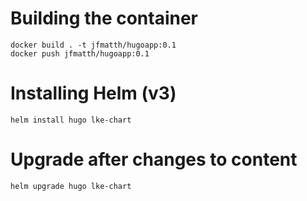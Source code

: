 # Building the container

```
docker build . -t jfmatth/hugoapp:0.1
docker push jfmatth/hugoapp:0.1
```


# Installing Helm (v3)
```
helm install hugo lke-chart
```

# Upgrade after changes to content
```
helm upgrade hugo lke-chart
```

